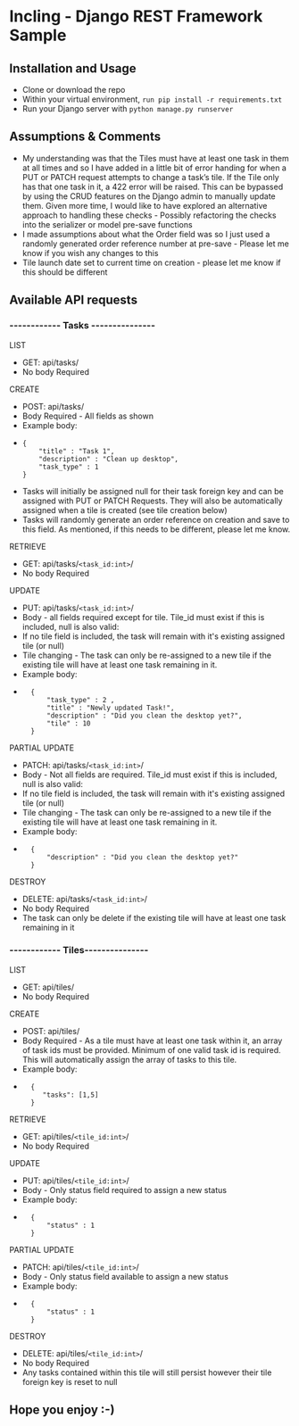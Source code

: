 # Incling - Django REST Framework Sample


## Installation and Usage

- Clone or download the repo
- Within your virtual environment, ```run pip install -r requirements.txt```
- Run your Django server with ```python manage.py runserver```

 

## Assumptions & Comments

- My understanding was that the Tiles must have at least one task in them at all times and so I have added in a little bit of error handing for when a PUT or PATCH request attempts to change a task’s tile. If the Tile only has that one task in it,  a 422 error will be raised. This can be bypassed by using the CRUD features on the Django admin to manually update them. Given more time, I would like to have explored an alternative approach to handling these checks - Possibly refactoring the checks into the serializer or model pre-save functions
- I made assumptions about what the Order field was so I just used a randomly generated order reference number at pre-save - Please let me know if you wish any changes to this
- Tile launch date set to current time on creation - please let me know if this should be different



## Available API requests

### ------------ Tasks ---------------

LIST
- GET: api/tasks/
- No body Required

CREATE
- POST: api/tasks/
- Body Required - All fields as shown
- Example body:
- ``` 
  {
      "title" : "Task 1",
      "description" : "Clean up desktop",
      "task_type" : 1
  }
  ```
- Tasks will initially be assigned null for their task foreign key and can be assigned with PUT or PATCH Requests. They will also be automatically assigned when a tile is created (see tile creation below)
- Tasks will randomly generate an order reference on creation and save to this field. As mentioned, if this needs to be different, please let me know.

RETRIEVE
- GET: api/tasks/```<task_id:int>```/
- No body Required

UPDATE
- PUT: api/tasks/```<task_id:int>```/
- Body - all fields required except for tile. Tile_id must exist if this is included, null is also valid:
- If no tile field is included, the task will remain with it's existing assigned tile (or null)
- Tile changing - The task can only be re-assigned to a new tile if the existing tile will have at least one task remaining in it.
- Example body:
- ``` 
	{
        "task_type" : 2 ,
        "title" : "Newly updated Task!",
        "description" : "Did you clean the desktop yet?",
        "tile" : 10
    }
  ```

PARTIAL UPDATE
- PATCH: api/tasks/```<task_id:int>```/
- Body - Not all fields are required. Tile_id must exist if this is included, null is also valid:
- If no tile field is included, the task will remain with it's existing assigned tile (or null)
- Tile changing - The task can only be re-assigned to a new tile if the existing tile will have at least one task remaining in it.
- Example body:
- ``` 
    {
	    "description" : "Did you clean the desktop yet?"
    }
  ```

DESTROY
- DELETE: api/tasks/```<task_id:int>```/
- No body Required
- The task can only be delete if the existing tile will have at least one task remaining in it



### ------------ Tiles---------------

LIST
- GET: api/tiles/
- No body Required

CREATE
- POST: api/tiles/
- Body Required - As a tile must have at least one task within it, an array of task ids must be provided. Minimum of one valid task id is required. This will automatically assign the array of tasks to this tile.
- Example body:
- ``` 
	{
       "tasks": [1,5]
    }
  ```

RETRIEVE
- GET: api/tiles/```<tile_id:int>```/
- No body Required

UPDATE
- PUT: api/tiles/```<tile_id:int>```/
- Body - Only status field required to assign a new status
- Example body:
- ``` 
	{
        "status" : 1
    }
  ```

PARTIAL UPDATE
- PATCH: api/tiles/```<tile_id:int>```/
- Body - Only status field available to assign a new status
- Example body:
- ``` 
	{
        "status" : 1
    }
  ```

DESTROY
- DELETE: api/tiles/```<tile_id:int>```/
- No body Required
- Any tasks contained within this tile will still persist however their tile foreign key is reset to null


## Hope you enjoy :-)